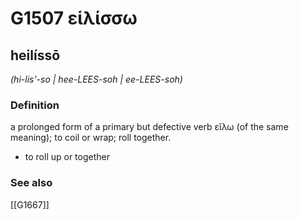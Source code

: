 # G1507 εἱλίσσω

## heilíssō

_(hi-lis'-so | hee-LEES-soh | ee-LEES-soh)_

### Definition

a prolonged form of a primary but defective verb εἵλω (of the same meaning); to coil or wrap; roll together.

- to roll up or together

### See also

[[G1667]]

